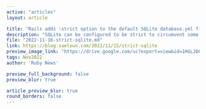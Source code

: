 ```yaml
---
active: "articles"
layout: article

title: "Rails adds :strict option to the default SQLite database.yml file"
description: "SQLite can be configured to be strict to circumvent some of its quirks. Rails can now specify this in the default database.yml file."
file: "2022-11-16-strict-sqlite.md"
link: https://blog.saeloun.com/2022/11/15/strict-sqlite 
preview_image_link: "https://drive.google.com/uc?export=view&id=1HGLJD0Bqm4d--0Bw4pZBm_m6f-rmR6fy"
tags: Nov2022
author: 'Ruby News'

preview_full_background: false
preview_blur: true

article_preview_blur: true
round_borders: false
---
```

